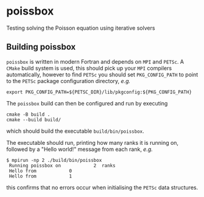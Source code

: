 # poissbox

Testing solving the Poisson equation using iterative solvers

## Building poissbox

`poissbox` is written in modern Fortran and depends on `MPI` and `PETSc`.
A `CMake` build system is used, this should pick up your `MPI` compilers automatically, however to
find `PETSc` you should set `PKG_CONFIG_PATH` to point to the `PETSc` package configuration
directory, *e.g.*
```
export PKG_CONFIG_PATH=${PETSC_DIR}/lib/pkgconfig:${PKG_CONFIG_PATH}
```
The `poissbox` build can then be configured and run by executing
```
cmake -B build .
cmake --build build/
```
which should build the executable `build/bin/poissbox`.

The executable should run, printing how many ranks it is running on, followed by a "Hello world!"
message from each rank, *e.g.*
```
$ mpirun -np 2 ./build/bin/poissbox
 Running poissbox on            2  ranks
 Hello from            0
 Hello from            1
```
this confirms that no errors occur when initialising the `PETSc` data structures.
